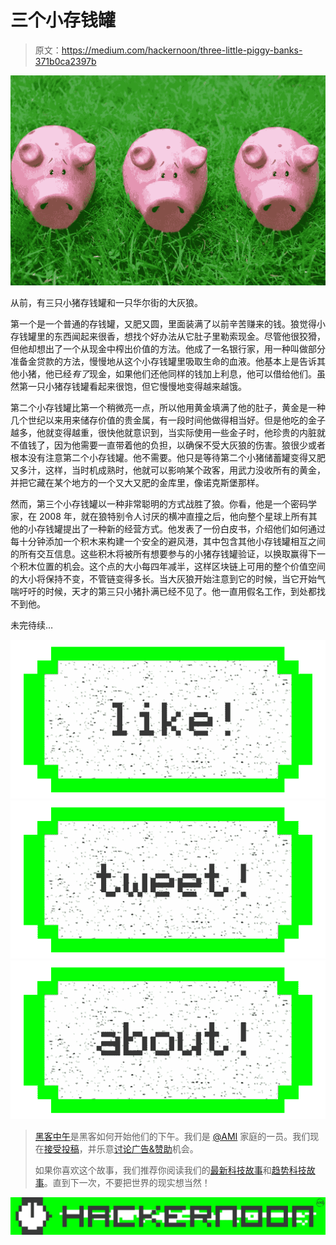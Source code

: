 # 三个小存钱罐

> 原文：<https://medium.com/hackernoon/three-little-piggy-banks-371b0ca2397b>

![](img/45b9d758a08d69bebd728b700213426f.png)

从前，有三只小猪存钱罐和一只华尔街的大灰狼。

第一个是一个普通的存钱罐，又肥又圆，里面装满了以前辛苦赚来的钱。狼觉得小存钱罐里的东西闻起来很香，想找个好办法从它肚子里勒索现金。尽管他很狡猾，但他却想出了一个从现金中榨出价值的方法。他成了一名银行家，用一种叫做部分准备金贷款的方法，慢慢地从这个小存钱罐里吸取生命的血液。他基本上是告诉其他小猪，他已经*有了*现金，如果他们还他同样的钱加上利息，他可以借给他们。虽然第一只小猪存钱罐看起来很饱，但它慢慢地变得越来越饿。

第二个小存钱罐比第一个稍微亮一点，所以他用黄金填满了他的肚子，黄金是一种几个世纪以来用来储存价值的贵金属，有一段时间他做得相当好。但是他吃的金子越多，他就变得越重，很快他就意识到，当实际使用一些金子时，他珍贵的内脏就不值钱了，因为他需要一直带着他的负担，以确保不受大灰狼的伤害。狼很少或者根本没有注意第二个小存钱罐。他不需要。他只是等待第二个小猪储蓄罐变得又肥又多汁，这样，当时机成熟时，他就可以影响某个政客，用武力没收所有的黄金，并把它藏在某个地方的一个又大又肥的金库里，像诺克斯堡那样。

然而，第三个小存钱罐以一种非常聪明的方式战胜了狼。你看，他是一个密码学家，在 2008 年，就在狼特别令人讨厌的横冲直撞之后，他向整个星球上所有其他的小存钱罐提出了一种新的经营方式。他发表了一份白皮书，介绍他们如何通过每十分钟添加一个积木来构建一个安全的避风港，其中包含其他小存钱罐相互之间的所有交互信息。这些积木将被所有想要参与的小猪存钱罐验证，以换取赢得下一个积木位置的机会。这个点的大小每四年减半，这样区块链上可用的整个价值空间的大小将保持不变，不管链变得多长。当大灰狼开始注意到它的时候，当它开始气喘吁吁的时候，天才的第三只小猪扑满已经不见了。他一直用假名工作，到处都找不到他。

未完待续…

[![](img/50ef4044ecd4e250b5d50f368b775d38.png)](http://bit.ly/HackernoonFB)[![](img/979d9a46439d5aebbdcdca574e21dc81.png)](https://goo.gl/k7XYbx)[![](img/2930ba6bd2c12218fdbbf7e02c8746ff.png)](https://goo.gl/4ofytp)

> [黑客中午](http://bit.ly/Hackernoon)是黑客如何开始他们的下午。我们是 [@AMI](http://bit.ly/atAMIatAMI) 家庭的一员。我们现在[接受投稿](http://bit.ly/hackernoonsubmission)，并乐意[讨论广告&赞助](mailto:partners@amipublications.com)机会。
> 
> 如果你喜欢这个故事，我们推荐你阅读我们的[最新科技故事](http://bit.ly/hackernoonlatestt)和[趋势科技故事](https://hackernoon.com/trending)。直到下一次，不要把世界的现实想当然！

![](img/be0ca55ba73a573dce11effb2ee80d56.png)